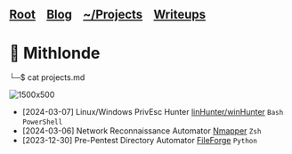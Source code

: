 <h2 class="menu-header" id="main">
<a href="https://github.com/Mithlonde/Mithlonde">Root</a>&#xA0;&#xA0;&#xA0;
<a href="https://github.com/Mithlonde/Mithlonde/blob/main/blog/index.md">Blog</a>&#xA0;&#xA0;&#xA0;
<a href="https://github.com/Mithlonde/Mithlonde/blob/main/projects/index.md">~/Projects</a>&#xA0;&#xA0;&#xA0;
<a href="https://github.com/Mithlonde/Mithlonde/blob/main/all-writeups.md">Writeups</a>&#xA0;&#xA0;&#xA0;
</h2>

# 👾 Mithlonde
└─$ cat projects.md

![1500x500](https://github.com/Mithlonde/Mithlonde/assets/88001670/2298599e-96d8-46f1-92f2-4824c1ceb57c)

- [2024-03-07] Linux/Windows PrivEsc Hunter [linHunter/winHunter](https://github.com/Mithlonde/Hunter) `Bash` `PowerShell`
- [2024-03-06] Network Reconnaissance Automator [Nmapper](https://github.com/Mithlonde/Nmapper) `Zsh`
- [2023-12-30] Pre-Pentest Directory Automator [FileForge](https://github.com/Mithlonde/FileForge) `Python`

